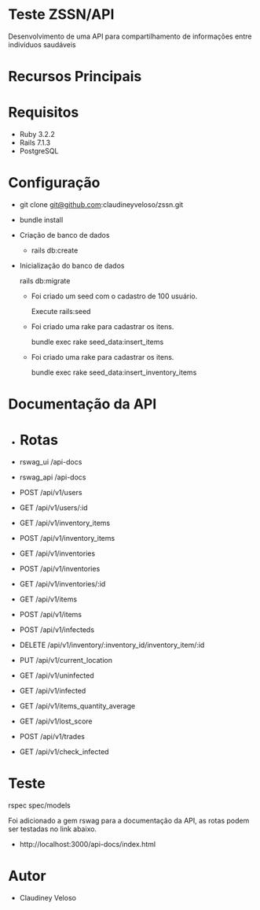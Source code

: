# Teste ZSSN/API
Desenvolvimento de uma API para compartilhamento de informações entre indivíduos saudáveis

# Recursos Principais

# Requisitos
  * Ruby 3.2.2
  * Rails 7.1.3
  * PostgreSQL

# Configuração
  * git clone git@github.com:claudineyveloso/zssn.git
  * bundle install

* Criação de banco de dados
  - rails db:create

* Inicialização do banco de dados

  rails db:migrate

  * Foi criado um seed com o cadastro de 100 usuário.

    Execute rails:seed

  * Foi criado uma rake para cadastrar os itens.

    bundle exec rake seed_data:insert_items

  * Foi criado uma rake para cadastrar os itens.

    bundle exec rake seed_data:insert_inventory_items



# Documentação da API
  * Rotas
    =====

  * rswag_ui  /api-docs
  * rswag_api /api-docs
  * POST   /api/v1/users
  * GET    /api/v1/users/:id
  * GET    /api/v1/inventory_items
  * POST   /api/v1/inventory_items
  * GET    /api/v1/inventories
  * POST   /api/v1/inventories
  * GET    /api/v1/inventories/:id
  * GET    /api/v1/items
  * POST   /api/v1/items
  * POST   /api/v1/infecteds
  * DELETE /api/v1/inventory/:inventory_id/inventory_item/:id
  * PUT    /api/v1/current_location
  * GET    /api/v1/uninfected
  * GET    /api/v1/infected
  * GET    /api/v1/items_quantity_average
  * GET    /api/v1/lost_score
  * POST   /api/v1/trades
  * GET    /api/v1/check_infected

# Teste
  rspec spec/models

  Foi adicionado a gem rswag para a documentação da API, as
  rotas podem ser testadas no link abaixo.

  * http://localhost:3000/api-docs/index.html

# Autor
  * Claudiney Veloso
